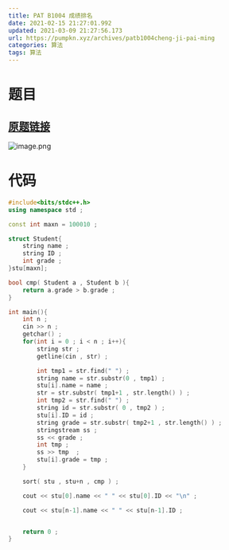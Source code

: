 ```yaml
---
title: PAT B1004 成绩排名
date: 2021-02-15 21:27:01.992
updated: 2021-03-09 21:27:56.173
url: https://pumpkn.xyz/archives/patb1004cheng-ji-pai-ming
categories: 算法
tags: 算法
---
```


# 题目
## [原题链接](https://pintia.cn/problem-sets/994805260223102976/problems/994805321640296448)

![image.png](https://pumpkn.xyz/upload/2021/03/image-e7a8112af70f482f8134613de5af9740.png)
# 代码
```c++
#include<bits/stdc++.h>
using namespace std ;

const int maxn = 100010 ;

struct Student{
    string name ;
    string ID ;
    int grade ;
}stu[maxn];

bool cmp( Student a , Student b ){
    return a.grade > b.grade ;
}

int main(){
    int n ;
    cin >> n ;
    getchar() ;
    for(int i = 0 ; i < n ; i++){
        string str ;
        getline(cin , str) ;

        int tmp1 = str.find(" ") ;
        string name = str.substr(0 , tmp1) ;
        stu[i].name = name ;
        str = str.substr( tmp1+1 , str.length() ) ;
        int tmp2 = str.find(" ") ;
        string id = str.substr( 0 , tmp2 ) ;
        stu[i].ID = id ;
        string grade = str.substr( tmp2+1 , str.length() ) ;
        stringstream ss ;
        ss << grade ;
        int tmp ;
        ss >> tmp  ;
        stu[i].grade = tmp ;
    }

    sort( stu , stu+n , cmp ) ;

    cout << stu[0].name << " " << stu[0].ID << "\n" ;

    cout << stu[n-1].name << " " << stu[n-1].ID ;


    return 0 ;
}


```